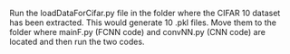 Run the loadDataForCifar.py file in the folder where the CIFAR 10 dataset has been extracted.
This would generate 10 .pkl files. Move them to the folder where mainF.py (FCNN code) and convNN.py (CNN code) are located and then run the two codes.